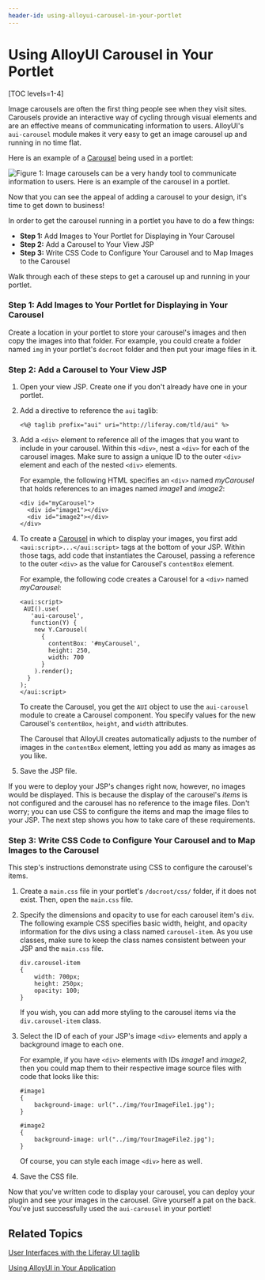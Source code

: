 ```yaml
---
header-id: using-alloyui-carousel-in-your-portlet
---
```


# Using AlloyUI Carousel in Your Portlet

[TOC levels=1-4]

Image carousels are often the first thing people see when they visit sites.
Carousels provide an interactive way of cycling through visual elements and are
an effective means of communicating information to users. AlloyUI's
`aui-carousel` module makes it very easy to get an image carousel up and running
in no time flat. 

Here is an example of a
[Carousel](http://alloyui.com/api/classes/A.Carousel.html) being used in a
portlet: 

![Figure 1: Image carousels can be a very handy tool to communicate information to users. Here is an example of the carousel in a portlet.](../../images/alloyui-carousel-in-portlet.png)

Now that you can see the appeal of adding a carousel to your design, it's time
to get down to business!

In order to get the carousel running in a portlet you have to do a few
things:

- **Step 1:** Add Images to Your Portlet for Displaying in Your Carousel 
- **Step 2:** Add a Carousel to Your View JSP
- **Step 3:** Write CSS Code to Configure Your Carousel and to Map Images to the
Carousel

Walk through each of these steps to get a carousel up and running in your
portlet. 

### Step 1: Add Images to Your Portlet for Displaying in Your Carousel

Create a location in your portlet to store your carousel's images and then copy
the images into that folder. For example, you could create a folder named `img`
in your portlet's `docroot` folder and then put your image files in it. 

### Step 2: Add a Carousel to Your View JSP

1.  Open your view JSP. Create one if you don't already have one in your
portlet. 

2.  Add a directive to reference the `aui` taglib:

        <%@ taglib prefix="aui" uri="http://liferay.com/tld/aui" %>

3.  Add a `<div>` element to reference all of the images that you want to
include in your carousel. Within this `<div>`, nest a `<div>` for each of the
carousel images. Make sure to assign a unique ID to the outer `<div>` element
and each of the nested `<div>` elements. 

    For example, the following HTML specifies an `<div>` named *myCarousel*
    that holds references to an images named *image1* and *image2*:

        <div id="myCarousel">
          <div id="image1"></div>
          <div id="image2"></div>  
        </div>

4.  To create a [Carousel](http://alloyui.com/api/classes/A.Carousel.html) in
which to display your images, you first add `<aui:script>...</aui:script>` tags
at the bottom of your JSP. Within those tags, add code that instantiates the
Carousel, passing a reference to the outer `<div>` as the value for Carousel's
`contentBox` element. 

    For example, the following code creates a Carousel for a `<div>` named
    *myCarousel*: 

        <aui:script>
         AUI().use(
           'aui-carousel',
           function(Y) {
            new Y.Carousel(
              {
                contentBox: '#myCarousel',
                height: 250,
                width: 700
              }
            ).render();
          }
        );
        </aui:script>

    To create the Carousel, you get the `AUI` object to use the `aui-carousel`
    module to create a Carousel component. You specify values for the new
    Carousel's `contentBox`, `height`, and `width` attributes. 

    The Carousel that AlloyUI creates automatically adjusts to the number of
    images in the `contentBox` element, letting you add as many as images as you
    like. 

5.  Save the JSP file. 

If you were to deploy your JSP's changes right now, however, no images would be
displayed. This is because the display of the carousel's *items* is not
configured and the carousel has no reference to the image files. Don't worry;
you can use CSS to configure the items and map the image files to your JSP. The
next step shows you how to take care of these requirements. 

### Step 3: Write CSS Code to Configure Your Carousel and to Map Images to the Carousel

This step's instructions demonstrate using CSS to configure the carousel's
items. 

1.  Create a `main.css` file in your portlet's `/docroot/css/` folder, if it
does not exist. Then, open the `main.css` file.

2.  Specify the dimensions and opacity to use for each carousel item's `div`.
The following example CSS specifies basic width, height, and opacity information
for the divs using a class named `carousel-item`. As you use classes, make
sure to keep the class names consistent between your JSP and the `main.css`
file. 

        div.carousel-item 
        {
            width: 700px;
            height: 250px;
            opacity: 100;
        }

    If you wish, you can add more styling to the carousel items via the
    `div.carousel-item` class.

3.  Select the ID of each of your JSP's image `<div>` elements and apply a
background image to each one. 

    For example, if you have `<div>` elements with IDs *image1* and *image2*,
    then you could map them to their respective image source files with code
    that looks like this:

		#image1
		{
			background-image: url("../img/YourImageFile1.jpg");
		}

		#image2
		{
			background-image: url("../img/YourImageFile2.jpg");
		}

    Of course, you can style each image `<div>` here as well. 

4.  Save the CSS file. 

Now that you've written code to display your carousel, you can deploy your
plugin and see your images in the carousel. Give yourself a pat on the back.
You've just successfully used the `aui-carousel` in your portlet! 

## Related Topics

[User Interfaces with the Liferay UI taglib](/docs/6-2/tutorials/-/knowledge_base/t/liferay-ui-taglibs)

[Using AlloyUI in Your Application](/docs/6-2/tutorials/-/knowledge_base/t/using-alloy-ui-in-your-application)

